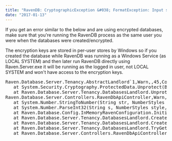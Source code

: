 ```yaml
---
title: "RavenDB: CryptographicException &#038; FormatException: Input string was not in a correct format"
date: "2017-01-13"
---
```


If you get an error similar to the below and are using encrypted databases, make sure that you're running the RavenDB process as the same user you were when the databases were created/encrypted.

The encryption keys are stored in per-user stores by Windows so if you created the database while RavenDB was running as a Windows Service (as LOCAL SYSTEM) and then later run RavenDB directly using Raven.Server.exe it will be running as the logged in user, not LOCAL SYSTEM and won't have access to the encryption keys.

<pre>Raven.Database.Server.Tenancy.AbstractLandlord`1,Warn,,45,Could not unprotect secured db data Raven/Encryption/EncryptIndexes setting the value to '&lt;data could not be decrypted&gt;',"System.Security.Cryptography.CryptographicException: Key not valid for use in specified state.
   at System.Security.Cryptography.ProtectedData.Unprotect(Byte[] encryptedData, Byte[] optionalEntropy, DataProtectionScope scope)
   at Raven.Database.Server.Tenancy.DatabasesLandlord.Unprotect(DatabaseDocument databaseDocument) in c:\Builds\RavenDB-Stable-3.0\Raven.Database\Server\Tenancy\DatabaseLandlord.cs:line 283
Raven.Database.Server.Controllers.RavenDbApiController,Warn,,45,Could not open database named: XXXX Input string was not in a correct format.,"System.FormatException: Input string was not in a correct format.
   at System.Number.StringToNumber(String str, NumberStyles options, NumberBuffer& number, NumberFormatInfo info, Boolean parseDecimal)
   at System.Number.ParseInt32(String s, NumberStyles style, NumberFormatInfo info)
   at Raven.Database.Config.InMemoryRavenConfiguration.Initialize() in c:\Builds\RavenDB-Stable-3.0\Raven.Database\Config\InMemoryRavenConfiguration.cs:line 339
   at Raven.Database.Server.Tenancy.DatabasesLandlord.CreateConfiguration(String tenantId, DatabaseDocument document, String folderPropName, InMemoryRavenConfiguration parentConfiguration) in c:\Builds\RavenDB-Stable-3.0\Raven.Database\Server\Tenancy\DatabaseLandlord.cs:line 263
   at Raven.Database.Server.Tenancy.DatabasesLandlord.CreateTenantConfiguration(String tenantId, Boolean ignoreDisabledDatabase) in c:\Builds\RavenDB-Stable-3.0\Raven.Database\Server\Tenancy\DatabaseLandlord.cs:line 99
   at Raven.Database.Server.Tenancy.DatabasesLandlord.TryGetOrCreateResourceStore(String tenantId, Task`1& database) in c:\Builds\RavenDB-Stable-3.0\Raven.Database\Server\Tenancy\DatabaseLandlord.cs:line 160
   at Raven.Database.Server.Controllers.RavenDbApiController.TrySetupRequestToProperResource(RequestWebApiEventArgs& args) in c:\Builds\RavenDB-Stable-3.0\Raven.Database\Server\Controllers\RavenDbApiController.cs:line 618</pre>
